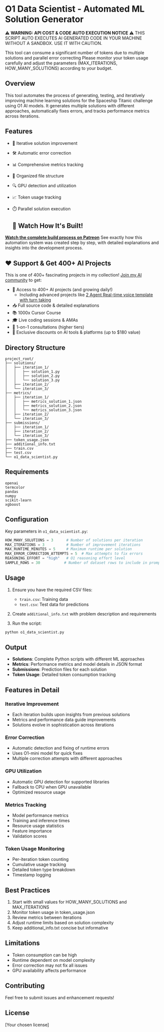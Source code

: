 # O1 Data Scientist - Automated ML Solution Generator

⚠️ **WARNING: API COST & CODE AUTO EXECUTION NOTICE** ⚠️
THIS SCRIPT AUTO EXECUTES AI GENERATED CODE IN YOUR MACHINE WITHOUT A SANDBOX. USE IT WITH CAUTION.

This tool can consume a significant number of tokens due to multiple solutions and parallel error correcting
Please monitor your token usage carefully and adjust the parameters (MAX_ITERATIONS, HOW_MANY_SOLUTIONS) according to your budget.

## Overview
This tool automates the process of generating, testing, and iteratively improving machine learning solutions for the Spaceship Titanic challenge using O1 AI models. It generates multiple solutions with different approaches, automatically fixes errors, and tracks performance metrics across iterations.

## Features
- 🔄 Iterative solution improvement
- 🛠️ Automatic error correction
- 📊 Comprehensive metrics tracking
- 💾 Organized file structure
- 🔍 GPU detection and utilization
- 📈 Token usage tracking
- ⏱️ Parallel solution execution

  ## 🎥 Watch How It's Built!

**[Watch the complete build process on Patreon](https://www.patreon.com/posts/multi-solution-120281912?utm_medium=clipboard_copy&utm_source=copyLink&utm_campaign=postshare_creator&utm_content=join_link)**
See exactly how this automation system was created step by step, with detailed explanations and insights into the development process.

## ❤️ Support & Get 400+ AI Projects

This is one of 400+ fascinating projects in my collection! [Join my AI community](https://www.patreon.com/c/echohive42/membership) to get:

- 🎯 Access to 400+ AI projects (and growing daily!)
  - Including advanced projects like [2 Agent Real-time voice template with turn taking](https://www.patreon.com/posts/2-agent-real-you-118330397)
- 📥 Full source code & detailed explanations
- 📚 1000x Cursor Course
- 🎓 Live coding sessions & AMAs
- 💬 1-on-1 consultations (higher tiers)
- 🎁 Exclusive discounts on AI tools & platforms (up to $180 value)

## Directory Structure
```
project_root/
├── solutions/
│   ├── iteration_1/
│   │   ├── solution_1.py
│   │   ├── solution_2.py
│   │   └── solution_3.py
│   ├── iteration_2/
│   └── iteration_3/
├── metrics/
│   ├── iteration_1/
│   │   ├── metrics_solution_1.json
│   │   ├── metrics_solution_2.json
│   │   └── metrics_solution_3.json
│   ├── iteration_2/
│   └── iteration_3/
├── submissions/
│   ├── iteration_1/
│   ├── iteration_2/
│   └── iteration_3/
├── token_usage.json
├── additional_info.txt
├── train.csv
├── test.csv
└── o1_data_scientist.py
```

## Requirements
```
openai
termcolor
pandas
numpy
scikit-learn
xgboost
```

## Configuration
Key parameters in `o1_data_scientist.py`:
```python
HOW_MANY_SOLUTIONS = 3      # Number of solutions per iteration
MAX_ITERATIONS = 3          # Number of improvement iterations
MAX_RUNTIME_MINUTES = 5     # Maximum runtime per solution
MAX_ERROR_CORRECTION_ATTEMPTS = 5  # Max attempts to fix errors
REASONING_EFFORT = "high"   # O1 reasoning effort level
SAMPLE_ROWS = 30           # Number of dataset rows to include in prompt
```

## Usage
1. Ensure you have the required CSV files:
   - `train.csv`: Training data
   - `test.csv`: Test data for predictions

2. Create `additional_info.txt` with problem description and requirements

3. Run the script:
```bash
python o1_data_scientist.py
```

## Output
- **Solutions**: Complete Python scripts with different ML approaches
- **Metrics**: Performance metrics and model details in JSON format
- **Submissions**: Prediction files for each solution
- **Token Usage**: Detailed token consumption tracking

## Features in Detail

### Iterative Improvement
- Each iteration builds upon insights from previous solutions
- Metrics and performance data guide improvements
- Solutions evolve in sophistication across iterations

### Error Correction
- Automatic detection and fixing of runtime errors
- Uses O1-mini model for quick fixes
- Multiple correction attempts with different approaches

### GPU Utilization
- Automatic GPU detection for supported libraries
- Fallback to CPU when GPU unavailable
- Optimized resource usage

### Metrics Tracking
- Model performance metrics
- Training and inference times
- Resource usage statistics
- Feature importance
- Validation scores

### Token Usage Monitoring
- Per-iteration token counting
- Cumulative usage tracking
- Detailed token type breakdown
- Timestamp logging

## Best Practices
1. Start with small values for HOW_MANY_SOLUTIONS and MAX_ITERATIONS
2. Monitor token usage in token_usage.json
3. Review metrics between iterations
4. Adjust runtime limits based on solution complexity
5. Keep additional_info.txt concise but informative

## Limitations
- Token consumption can be high
- Runtime dependent on model complexity
- Error correction may not fix all issues
- GPU availability affects performance

## Contributing
Feel free to submit issues and enhancement requests!

## License
[Your chosen license] 
